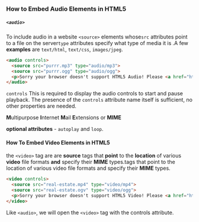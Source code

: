 ### How to Embed Audio Elements in HTML5

##### `<audio>`

To include audio in a website `<source>` elements whose`src` attributes point to a file on the server`type` attributes specify what type of media it is .A few **examples** are `text/html`, `text/css`, `images/jpeg`.

```html
<audio controls>
  <source src="purrr.mp3" type="audio/mp3">
  <source src="purrr.ogg" type="audio/ogg">
  <p>Sorry your browser doesn't support HTML5 Audio! Please <a href="http://browsehappy.com/?locale=en">upgrade your browser</a>.</p>
</audio>
```

`controls` This is required to display the audio controls to start and pause playback. The presence of the `controls` attribute name itself is sufficient, no other properties are needed.

**M**ultipurpose **I**nternet **M**ail **E**xtensions or **MIME**

**optional attributes** - `autoplay` and `loop`. 

#### How To Embed Video Elements in HTML5

the `<video>` tag are are **source** tags that **point** to the **location** of various **video** file formats **and** specify their **MIME** types.tags that point to the location of various video file formats and specify their **MIME** types.

```HTML
<video controls>
  <source src="real-estate.mp4" type="video/mp4">
  <source src="real-estate.ogv" type="video/ogg">
  <p>Sorry your browser doesn't support HTML5 Video! Please <a href="http://browsehappy.com/?locale=en">upgrade your browser</a>.</p>
</video>
```

Like `<audio>`, we will open the `<video>` tag with the controls attribute. 
